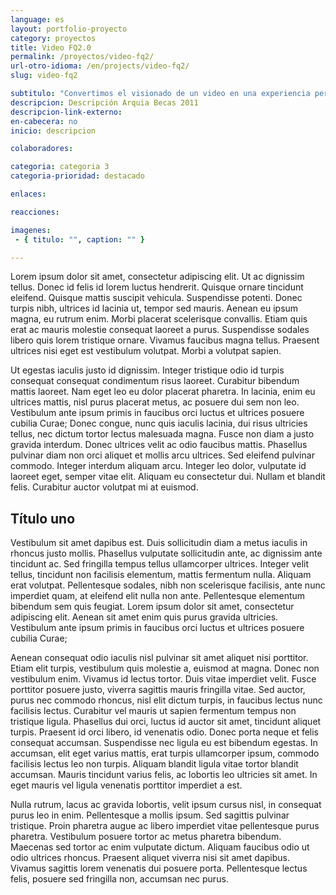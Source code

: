 ```yaml
---
language: es
layout: portfolio-proyecto
category: proyectos
title: Video FQ2.0
permalink: /proyectos/video-fq2/
url-otro-idioma: /en/projects/video-fq2/
slug: video-fq2

subtitulo: "Convertimos el visionado de un video en una experiencia personalizada e interactiva"
descripcion: Descripción Arquia Becas 2011
descripcion-link-externo:
en-cabecera: no
inicio: descripcion

colaboradores:

categoria: categoria 3
categoria-prioridad: destacado

enlaces:

reacciones:

imagenes:
 - { titulo: "", caption: "" }

---
```


Lorem ipsum dolor sit amet, consectetur adipiscing elit. Ut ac dignissim tellus. Donec id felis id lorem luctus hendrerit. Quisque ornare tincidunt eleifend. Quisque mattis suscipit vehicula. Suspendisse potenti. Donec turpis nibh, ultrices id lacinia ut, tempor sed mauris. Aenean eu ipsum magna, eu rutrum enim. Morbi placerat scelerisque convallis. Etiam quis erat ac mauris molestie consequat laoreet a purus. Suspendisse sodales libero quis lorem tristique ornare. Vivamus faucibus magna tellus. Praesent ultrices nisi eget est vestibulum volutpat. Morbi a volutpat sapien.

Ut egestas iaculis justo id dignissim. Integer tristique odio id turpis consequat consequat condimentum risus laoreet. Curabitur bibendum mattis laoreet. Nam eget leo eu dolor placerat pharetra. In lacinia, enim eu ultrices mattis, nisl purus placerat metus, ac posuere dui sem non leo. Vestibulum ante ipsum primis in faucibus orci luctus et ultrices posuere cubilia Curae; Donec congue, nunc quis iaculis lacinia, dui risus ultricies tellus, nec dictum tortor lectus malesuada magna. Fusce non diam a justo gravida interdum. Donec ultrices velit ac odio faucibus mattis. Phasellus pulvinar diam non orci aliquet et mollis arcu ultrices. Sed eleifend pulvinar commodo. Integer interdum aliquam arcu. Integer leo dolor, vulputate id laoreet eget, semper vitae elit. Aliquam eu consectetur dui. Nullam et blandit felis. Curabitur auctor volutpat mi at euismod.

## Título uno

Vestibulum sit amet dapibus est. Duis sollicitudin diam a metus iaculis in rhoncus justo mollis. Phasellus vulputate sollicitudin ante, ac dignissim ante tincidunt ac. Sed fringilla tempus tellus ullamcorper ultrices. Integer velit tellus, tincidunt non facilisis elementum, mattis fermentum nulla. Aliquam erat volutpat. Pellentesque sodales, nibh non scelerisque facilisis, ante nunc imperdiet quam, at eleifend elit nulla non ante. Pellentesque elementum bibendum sem quis feugiat. Lorem ipsum dolor sit amet, consectetur adipiscing elit. Aenean sit amet enim quis purus gravida ultricies. Vestibulum ante ipsum primis in faucibus orci luctus et ultrices posuere cubilia Curae;

Aenean consequat odio iaculis nisl pulvinar sit amet aliquet nisi porttitor. Etiam elit turpis, vestibulum quis molestie a, euismod at magna. Donec non vestibulum enim. Vivamus id lectus tortor. Duis vitae imperdiet velit. Fusce porttitor posuere justo, viverra sagittis mauris fringilla vitae. Sed auctor, purus nec commodo rhoncus, nisl elit dictum turpis, in faucibus lectus nunc facilisis lectus. Curabitur vel mauris ut sapien fermentum tempus non tristique ligula. Phasellus dui orci, luctus id auctor sit amet, tincidunt aliquet turpis. Praesent id orci libero, id venenatis odio. Donec porta neque et felis consequat accumsan. Suspendisse nec ligula eu est bibendum egestas. In accumsan, elit eget varius mattis, erat turpis ullamcorper ipsum, commodo facilisis lectus leo non turpis. Aliquam blandit ligula vitae tortor blandit accumsan. Mauris tincidunt varius felis, ac lobortis leo ultricies sit amet. In eget mauris vel ligula venenatis porttitor imperdiet a est.

Nulla rutrum, lacus ac gravida lobortis, velit ipsum cursus nisl, in consequat purus leo in enim. Pellentesque a mollis ipsum. Sed sagittis pulvinar tristique. Proin pharetra augue ac libero imperdiet vitae pellentesque purus pharetra. Vestibulum posuere tortor ac metus pharetra bibendum. Maecenas sed tortor ac enim vulputate dictum. Aliquam faucibus odio ut odio ultrices rhoncus. Praesent aliquet viverra nisi sit amet dapibus. Vivamus sagittis lorem venenatis dui posuere porta. Pellentesque lectus felis, posuere sed fringilla non, accumsan nec purus.